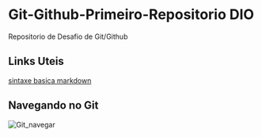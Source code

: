 # Git-Github-Primeiro-Repositorio DIO
Repositorio de Desafio de Git/Github

## Links Uteis 
[sintaxe basica markdown](https://www.markdownguide.org/basic-syntax/)

## Navegando no Git
![Git_navegar](https://user-images.githubusercontent.com/98281197/153923946-622eef3d-88de-408b-8cf3-a865b5d9f62e.PNG)
